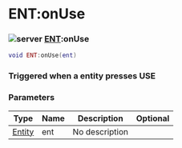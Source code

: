 # ENT:onUse

### ![server](../../home/scripted\_entity/.gitbook/assets/server.png) [ENT](../../home/scripted\_entity/home/ENT/):onUse

```lua
void ENT:onUse(ent)
```

### Triggered when a entity presses USE

### Parameters

| Type                                               | Name | Description    | Optional |
| -------------------------------------------------- | ---- | -------------- | -------: |
| [Entity](../../home/scripted\_entity/home/Entity/) | ent  | No description |          |
